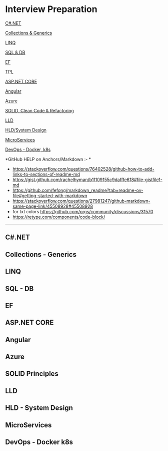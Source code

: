 # Interview Preparation

[C#.NET](#C#.NET)

[Collections & Generics](#Collections---Generics)

[LINQ](#LINQ)

[SQL & DB](#SQL---DB)

[EF](#EF)

[TPL](#TPL)

[ASP.NET CORE](#ASP.NET-CORE)

[Angular](#Angular)

[Azure](#Azure)

[SOLID, Clean Code & Refactoring](#SOLID-Principles)

[LLD](#LLD)

[HLD/System Design](#hld---system-design)

[MicroServices](#MicroServices)

[DevOps - Docker, k8s](#devOps---docker-k8s) 


*GitHub HELP on Anchors/Markdown :- *
* https://stackoverflow.com/questions/76402528/github-how-to-add-links-to-sections-of-readme-md
* https://gist.github.com/rachelhyman/b1f109155c9dafffe618#file-gistfile1-md
* https://github.com/fefong/markdown_readme?tab=readme-ov-file#getting-started-with-markdown
* https://stackoverflow.com/questions/27981247/github-markdown-same-page-link/45508928#45508928
* for txt colors  https://github.com/orgs/community/discussions/31570
* https://retype.com/components/code-block/
      
-------------------------------------------------------------------------------------
## C#.NET
## Collections - Generics
## LINQ
## SQL - DB
## EF
## ASP.NET CORE
## Angular
## Azure
## SOLID Principles
## LLD
## HLD - System Design
## MicroServices
## DevOps - Docker k8s
